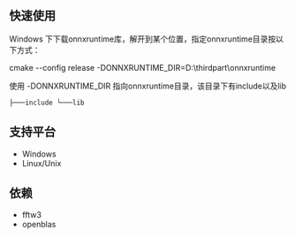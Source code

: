 
## 快速使用

Windows 下下载onnxruntime库，解开到某个位置，指定onnxruntime目录按以下方式：

cmake  --config release -DONNXRUNTIME_DIR=D:\\thirdpart\\onnxruntime

使用  -DONNXRUNTIME_DIR  指向onnxruntime目录，该目录下有include以及lib

`
├───include
└───lib
`
## 支持平台

- Windows
- Linux/Unix

## 依赖
- fftw3
- openblas

